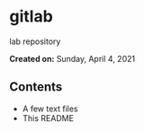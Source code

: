 # gitlab
lab repository 

**Created on:** Sunday, April 4, 2021

## Contents 
- A few text files
- This README
